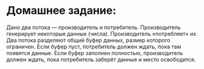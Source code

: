 # Домашнее задание:
Дано два потока — производитель и потребитель. Производитель генерирует некоторые данные (числа). Производитель «потребляет» их.
Два потока разделяют общий буфер данных, размер которого ограничен. Если буфер пуст, потребитель должен ждать, пока там появятся данные. 
Если буфер заполнен полностью, производитель должен ждать, пока потребитель заберёт данные и место освободится.
